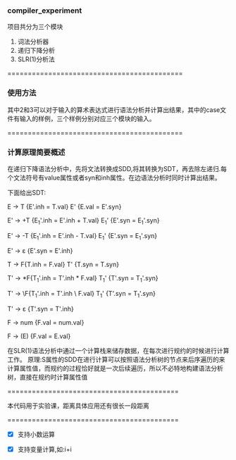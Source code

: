 ### compiler_experiment
项目共分为三个模块

1. 词法分析器
2. 递归下降分析
3. SLR(1)分析法

===========================================

### 使用方法
其中2和3可以对于输入的算术表达式进行语法分析并计算出结果，其中的case文件有输入的样例，三个样例分别对应三个模块的输入。

===========================================

### 计算原理简要概述

在递归下降语法分析中，先将文法转换成SDD,将其转换为SDT，再去除左递归.每个文法符号有value属性或者syn和inh属性。在边语法分析时同时计算出结果。

下面给出SDT:

E -> T {E'.inh = T.val} E' {E.val = E'.syn}

E' -> \+T {E<sub>1</sub>'.inh = E'.inh \+ T.val} E<sub>1</sub>' {E'.syn = E<sub>1</sub>'.syn}

E' -> \-T {E<sub>1</sub>'.inh = E'.inh \- T.val} E<sub>1</sub>' {E'.syn = E<sub>1</sub>'.syn}

E' -> ε {E'.syn = E'.inh}

T -> F{T.inh = F.val} T' {T.syn = T.syn}

T' -> \*F{T<sub>1</sub>'.inh = T'.inh \* F.val} T<sub>1</sub>' {T'.syn = T<sub>1</sub>'.syn}

T' -> \\F{T<sub>1</sub>'.inh = T'.inh \\ F.val} T<sub>1</sub>' {T'.syn = T<sub>1</sub>'.syn}

T' -> ε {T'.syn = T'.inh}

F -> num {F.val = num.val}

F -> (E) {F.val = E.val}

在SLR(1)语法分析中通过一个计算栈来储存数据，在每次进行规约的时候进行计算工作。
原理:S属性的SDD在进行计算可以按照语法分析树的节点来后序遍历的来计算属性值，而规约的过程恰好就是一次后续遍历，所以不必特地构建语法分析树，直接在规约时计算属性值

==========================================

本代码用于实验课，距离具体应用还有很长一段距离

==========================================

- [x] 支持小数运算

- [x] 支持变量计算,如:i+i 